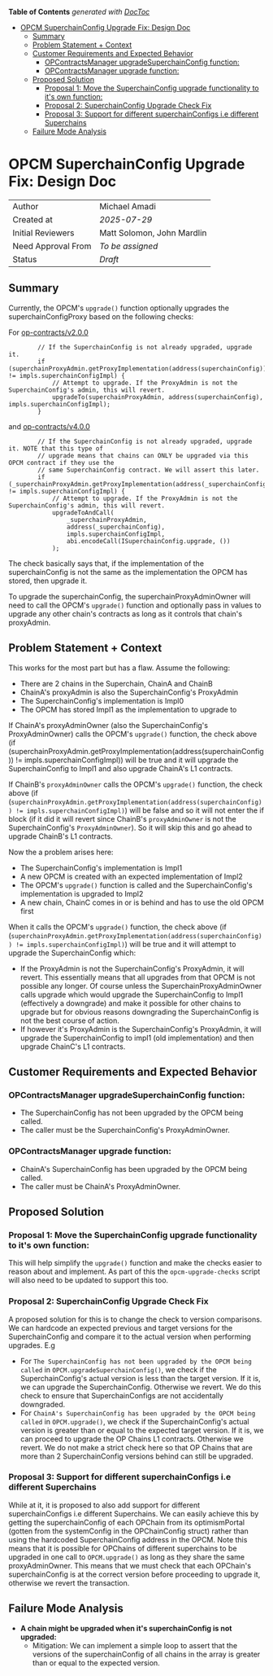 <!-- START doctoc generated TOC please keep comment here to allow auto update -->
<!-- DON'T EDIT THIS SECTION, INSTEAD RE-RUN doctoc TO UPDATE -->
**Table of Contents**  *generated with [DocToc](https://github.com/thlorenz/doctoc)*

- [OPCM SuperchainConfig Upgrade Fix: Design Doc](#opcm-superchainconfig-upgrade-fix-design-doc)
  - [Summary](#summary)
  - [Problem Statement + Context](#problem-statement--context)
  - [Customer Requirements and Expected Behavior](#customer-requirements-and-expected-behavior)
    - [OPContractsManager upgradeSuperchainConfig function:](#opcontractsmanager-upgradesuperchainconfig-function)
    - [OPContractsManager upgrade function:](#opcontractsmanager-upgrade-function)
  - [Proposed Solution](#proposed-solution)
    - [Proposal 1: Move the SuperchainConfig upgrade functionality to it's own function:](#proposal-1-move-the-superchainconfig-upgrade-functionality-to-its-own-function)
    - [Proposal 2: SuperchainConfig Upgrade Check Fix](#proposal-2-superchainconfig-upgrade-check-fix)
    - [Proposal 3: Support for different superchainConfigs i.e different Superchains](#proposal-3-support-for-different-superchainconfigs-ie-different-superchains)
  - [Failure Mode Analysis](#failure-mode-analysis)

<!-- END doctoc generated TOC please keep comment here to allow auto update -->

# OPCM SuperchainConfig Upgrade Fix: Design Doc

|                    |                                                    |
| ------------------ | -------------------------------------------------- |
| Author             | Michael Amadi                                      |
| Created at         | _2025-07-29_                                       |
| Initial Reviewers  | Matt Solomon, John Mardlin                         |
| Need Approval From | _To be assigned_                                   |
| Status             | _Draft_                                            |

## Summary

Currently, the OPCM's `upgrade()` function optionally upgrades the superchainConfigProxy based on the following checks:

For [op-contracts/v2.0.0](https://github.com/ethereum-optimism/optimism/blob/8d0dd96e494b2ba154587877351e87788336a4ec/packages/contracts-bedrock/src/L1/OPContractsManager.sol#L477)
```solidity
        // If the SuperchainConfig is not already upgraded, upgrade it.
        if (superchainProxyAdmin.getProxyImplementation(address(superchainConfig)) != impls.superchainConfigImpl) {
            // Attempt to upgrade. If the ProxyAdmin is not the SuperchainConfig's admin, this will revert.
            upgradeTo(superchainProxyAdmin, address(superchainConfig), impls.superchainConfigImpl);
        }
```

and [op-contracts/v4.0.0](https://github.com/ethereum-optimism/optimism/blob/54c19f6acb7a6d3505f884bae601733d3d54a3a6/packages/contracts-bedrock/src/L1/OPContractsManager.sol#L615)
```solidity
        // If the SuperchainConfig is not already upgraded, upgrade it. NOTE that this type of
        // upgrade means that chains can ONLY be upgraded via this OPCM contract if they use the
        // same SuperchainConfig contract. We will assert this later.
        if (_superchainProxyAdmin.getProxyImplementation(address(_superchainConfig)) != impls.superchainConfigImpl) {
            // Attempt to upgrade. If the ProxyAdmin is not the SuperchainConfig's admin, this will revert.
            upgradeToAndCall(
                _superchainProxyAdmin,
                address(_superchainConfig),
                impls.superchainConfigImpl,
                abi.encodeCall(ISuperchainConfig.upgrade, ())
            );
```

The check basically says that, if the implementation of the superchainConfig is not the same as the implementation the OPCM has stored, then upgrade it.

To upgrade the superchainConfig, the superchainProxyAdminOwner will need to call the OPCM's `upgrade()` function and optionally pass in values to upgrade any other chain's contracts as long as it controls that chain's proxyAdmin.

## Problem Statement + Context

This works for the most part but has a flaw. Assume the following:
- There are 2 chains in the Superchain, ChainA and ChainB
- ChainA's proxyAdmin is also the SuperchainConfig's ProxyAdmin
- The SuperchainConfig's implementation is Impl0
- The OPCM has stored Impl1 as the implementation to upgrade to

If ChainA's proxyAdminOwner (also the SuperchainConfig's ProxyAdminOwner) calls the OPCM's `upgrade()` function, the check above (if (superchainProxyAdmin.getProxyImplementation(address(superchainConfig)) != impls.superchainConfigImpl)) will be true and it will upgrade the SuperchainConfig to Impl1 and also upgrade ChainA's L1 contracts.

If ChainB's `proxyAdminOwner` calls the OPCM's `upgrade()` function, the check above (if (`superchainProxyAdmin.getProxyImplementation(address(superchainConfig)) != impls.superchainConfigImpl)`) will be false and so it will not enter the if block (if it did it will revert since ChainB's `proxyAdminOwner` is not the SuperchainConfig's `ProxyAdminOwner`). So it will skip this and go ahead to upgrade ChainB's L1 contracts.

Now the a problem arises here:
- The SuperchainConfig's implementation is Impl1
- A new OPCM is created with an expected implementation of Impl2
- The OPCM's `upgrade()` function is called and the SuperchainConfig's implementation is upgraded to Impl2
- A new chain, ChainC comes in or is behind and has to use the old OPCM first

When it calls the OPCM's `upgrade()` function, the check above (if (`superchainProxyAdmin.getProxyImplementation(address(superchainConfig)) != impls.superchainConfigImpl)`) will be true and it will attempt to upgrade the SuperchainConfig which:
- If the ProxyAdmin is not the SuperchainConfig's ProxyAdmin, it will revert. This essentially means that all upgrades from that OPCM is not possible any longer. Of course unless the SuperchainProxyAdminOwner calls upgrade which would upgrade the SuperchainConfig to Impl1 (effectively a downgrade) and make it possible for other chains to upgrade but for obvious reasons downgrading the SuperchainConfig is not the best course of action.
- If however it's ProxyAdmin is the SuperchainConfig's ProxyAdmin, it will upgrade the SuperchainConfig to impl1 (old implementation) and then upgrade ChainC's L1 contracts.

## Customer Requirements and Expected Behavior

### OPContractsManager upgradeSuperchainConfig function:
- The SuperchainConfig has not been upgraded by the OPCM being called.
- The caller must be the SuperchainConfig's ProxyAdminOwner.

### OPContractsManager upgrade function:
- ChainA's SuperchainConfig has been upgraded by the OPCM being called.
- The caller must be ChainA's ProxyAdminOwner.

## Proposed Solution

### Proposal 1: Move the SuperchainConfig upgrade functionality to it's own function:
This will help simplify the `upgrade()` function and make the checks easier to reason about and implement. As part of this the `opcm-upgrade-checks` script will also need to be updated to support this too.


### Proposal 2: SuperchainConfig Upgrade Check Fix
A proposed solution for this is to change the check to version comparisons. We can hardcode an expected previous and target versions for the SuperchainConfig and compare it to the actual version when performing upgrades. E.g
- For `The SuperchainConfig has not been upgraded by the OPCM being called` in `OPCM.upgradeSuperchainConfig()`, we check if the SuperchainConfig's actual version is less than the target version. If it is, we can upgrade the SuperchainConfig. Otherwise we revert. We do this check to ensure that SuperchainConfigs are not accidentally downgraded.
- For `ChainA's SuperchainConfig has been upgraded by the OPCM being called` in `OPCM.upgrade()`, we check if the SuperchainConfig's actual version is greater than or equal to the expected target version. If it is, we can proceed to upgrade the OP Chains L1 contracts. Otherwise we revert. We do not make a strict check here so that OP Chains that are more than 2 SuperchainConfig versions behind can still be upgraded.


### Proposal 3: Support for different superchainConfigs i.e different Superchains
While at it, it is proposed to also add support for different superchainConfigs i.e different Superchains. We can easily achieve this by getting the superchainConfig of each OPChain from its optimismPortal (gotten from the systemConfig in the OPChainConfig struct) rather than using the hardcoded SuperchainConfig address in the OPCM. Note this means that it is possible for OPChains of different superchains to be upgraded in one call to `OPCM.upgrade()` as long as they share the same proxyAdminOwner. This means that we must check that each OPChain's superchainConfig is at the correct version before proceeding to upgrade it, otherwise we revert the transaction.


## Failure Mode Analysis

- **A chain might be upgraded when it's superchainConfig is not upgraded:**
    - Mitigation: We can implement a simple loop to assert that the versions of the superchainConfig of all chains in the array is greater than or equal to the expected version.
